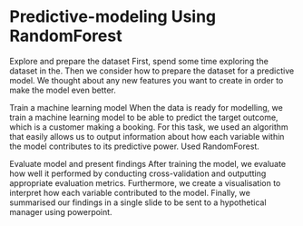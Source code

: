 # Predictive-modeling Using RandomForest
Explore and prepare the dataset First, spend some time exploring the dataset in the. Then we consider how to prepare the dataset for a predictive model. We thought about any new features you want to create in order to make the model even better.

Train a machine learning model When the data is ready for modelling, we train a machine learning model to be able to predict the target outcome, which is a customer making a booking. For this task, we used an algorithm that easily allows us to output information about how each variable within the model contributes to its predictive power. Used RandomForest.

Evaluate model and present findings After training the model, we evaluate how well it performed by conducting cross-validation and outputting appropriate evaluation metrics. Furthermore, we create a visualisation to interpret how each variable contributed to the model. Finally, we summarised our findings in a single slide to be sent to a hypothetical manager using powerpoint.
